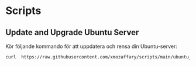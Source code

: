 # Scripts

## Update and Upgrade Ubuntu Server
Kör följande kommando för att uppdatera och rensa din Ubuntu-server:

```bash
curl  https://raw.githubusercontent.com/xmozaffary/scripts/main/ubuntu_server_post_install.sh | bash

